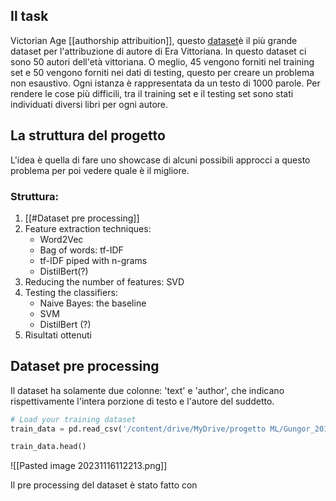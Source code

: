 ## Il task
Victorian Age [[authorship attribuition]], questo [dataset](https://dataworks.iupui.edu/handle/11243/23)è il più grande dataset per l'attribuzione di autore di Era Vittoriana.
In questo dataset ci sono 50 autori dell'età vittoriana. O meglio, 45 vengono forniti nel training set e 50 vengono forniti nei dati di testing, questo per creare un problema non esaustivo. Ogni istanza è rappresentata da un testo di 1000 parole.
Per rendere le cose più difficili, tra il training set e il testing set sono stati individuati diversi libri per ogni autore.

## La struttura del progetto
L'idea è quella di fare uno showcase di alcuni possibili approcci a questo problema per poi vedere quale è il migliore.

### Struttura:
1. [[#Dataset pre processing]]
2. Feature extraction techniques:
	- Word2Vec
	- Bag of words: tf-IDF
	- tf-IDF piped with n-grams
	- DistilBert(?)
3. Reducing the number of features: SVD
4.  Testing the classifiers:
	- Naive Bayes: the baseline
	- SVM 
	- DistilBert (?)
5. Risultati ottenuti

## Dataset pre processing

Il dataset ha solamente due colonne: 'text' e 'author', che indicano rispettivamente l'intera porzione di testo e l'autore del suddetto.

```python
# Load your training dataset
train_data = pd.read_csv('/content/drive/MyDrive/progetto ML/Gungor_2018_VictorianAuthorAttribution_data-train.csv', encoding='latin1')

train_data.head()
```

![[Pasted image 20231116112213.png]]

Il pre processing del dataset è stato fatto con 